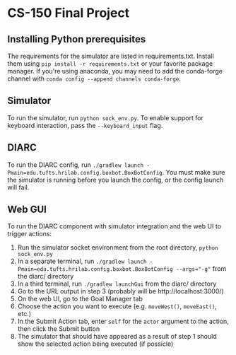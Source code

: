 # CS-150 Final Project

## Installing Python prerequisites

The requirements for the simulator are listed in requirements.txt. Install them using `pip install -r requirements.txt` or your favorite package manager. If you're using anaconda, you may need to add the conda-forge channel with `conda config --append channels conda-forge`.

## Simulator

To run the simulator, run `python sock_env.py`. To enable support for keyboard interaction, pass the `--keyboard_input` flag.

## DIARC

To run the DIARC config, run `./gradlew launch -Pmain=edu.tufts.hrilab.config.boxbot.BoxBotConfig`. You must make sure the simulator is running before you launch the config, or the config launch will fail.

## Web GUI

To run the DIARC component with simulator integration and the web UI to trigger actions:
1. Run the simulator socket environment from the root directory, `python sock_env.py`
2. In a separate terminal, run `./gradlew launch -Pmain=edu.tufts.hrilab.config.boxbot.BoxBotConfig --args="-g"` from the diarc/ directory
3. In a third terminal, run `./gradlew launchGui` from the diarc/ directory
4. Go to the URL output in step 3 (probably will be http://localhost:3000/)
5. On the web UI, go to the Goal Manager tab
6. Choose the action you want to execute (e.g. `moveWest()`, `moveEast()`, etc.)
7. In the Submit Action tab, enter `self` for the `actor` argument to the action, then click the Submit button
8. The simulator that should have appeared as a result of step 1 should show the selected action being executed (if possicle)